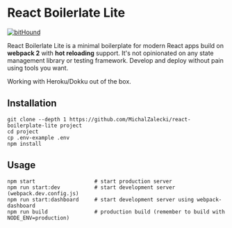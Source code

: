 # React Boilerlate Lite

[![bitHound](https://img.shields.io/bithound/dependencies/github/rexxars/sse-channel.svg?style=flat-square)](https://github.com/MichalZalecki/react-boilerplate-lite/)

React Boilerlate Lite is a minimal boilerplate for modern React apps build on **webpack 2** with **hot reloading** support. It's not opinionated on any state management library or testing framework. Develop and deploy without pain using tools you want.

Working with Heroku/Dokku out of the box.

## Installation

```
git clone --depth 1 https://github.com/MichalZalecki/react-boilerplate-lite project
cd project
cp .env-example .env
npm install
```

## Usage

```
npm start                   # start production server
npm run start:dev           # start development server (webpack.dev.config.js)
npm run start:dashboard     # start development server using webpack-dashboard
npm run build               # production build (remember to build with NODE_ENV=production)
```
